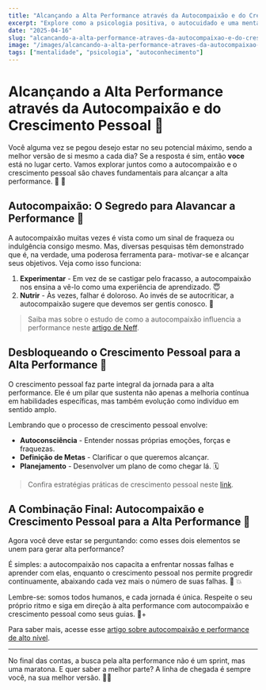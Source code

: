 ```yaml
---
title: "Alcançando a Alta Performance através da Autocompaixão e do Crescimento Pessoal"
excerpt: "Explore como a psicologia positiva, o autocuidado e uma mentalidade focada no crescimento podem levar você a novos patamares de produtividade e realização pessoal."
date: "2025-04-16"
slug: "alcancando-a-alta-performance-atraves-da-autocompaixao-e-do-crescimento-pessoal"
image: "/images/alcancando-a-alta-performance-atraves-da-autocompaixao-e-do-crescimento-pessoal.webp"
tags: ["mentalidade", "psicologia", "autoconhecimento"]
---
```


# Alcançando a Alta Performance através da Autocompaixão e do Crescimento Pessoal 🚀

Você alguma vez se pegou desejo estar no seu potencial máximo, sendo a melhor versão de si mesmo a cada dia? Se a resposta é sim, então **voce** está no lugar certo. Vamos explorar juntos como a autocompaixão e o crescimento pessoal são chaves fundamentais para alcançar a alta performance. 👏 💖

## Autocompaixão: O Segredo para Alavancar a Performance 🤗

A autocompaixão muitas vezes é vista como um sinal de fraqueza ou indulgência consigo mesmo. Mas, diversas pesquisas têm demonstrado que é, na verdade, uma poderosa ferramenta para- motivar-se e alcançar seus objetivos. Veja como isso funciona: 

1. **Experimentar** - Em vez de se castigar pelo fracasso, a autocompaixão nos ensina a vê-lo como uma experiência de aprendizado. 😇
2. **Nutrir** - Às vezes, falhar é doloroso. Ao invés de se autocriticar, a autocompaixão sugere que devemos ser gentis conosco. 💞

> Saiba mas sobre o estudo de como a autocompaixão influencia a performance neste [artigo de Neff](http://self-compassion.org/wp-content/uploads/publications/depression.article.pdf).
  
## Desbloqueando o Crescimento Pessoal para a Alta Performance 💪
  
O crescimento pessoal faz parte integral da jornada para a alta performance. Ele é um pilar que sustenta não apenas a melhoria contínua em habilidades específicas, mas também evolução como indivíduo em sentido amplo.
  
Lembrando que o processo de crescimento pessoal envolve:
  
* **Autoconsciência** - Entender nossas próprias emoções, forças e fraquezas.
* **Definição de Metas** - Clarificar o que queremos alcançar.
* **Planejamento** - Desenvolver um plano de como chegar lá. 🗓️
  
> Confira estratégias práticas de crescimento pessoal neste [link](https://www.psychologytoday.com/us/blog/lifetime-connections/201805/personal-growth-can-be-painful-it-doesnt-have-be).
  
## A Combinação Final: Autocompaixão e Crescimento Pessoal para a Alta Performance 🥇
  
Agora você deve estar se perguntando: como esses dois elementos se unem para gerar alta performance?

É simples: a autocompaixão nos capacita a enfrentar nossas falhas e aprender com elas, enquanto o crescimento pessoal nos permite progredir continuamente, abaixando cada vez mais o número de suas falhas. 👊 💥

Lembre-se: somos todos humanos, e cada jornada é única. Respeite o seu próprio ritmo e siga em direção à alta performance com autocompaixão e crescimento pessoal como seus guias. 🌈+ 

Para saber mais, acesse esse [artigo sobre autocompaixão e performance de alto nível](https://www.forbes.com/sites/carleysime/2019/03/27/why-self-compassion-not-self-esteem-leads-to-success/#39c4f6e058da).

---

No final das contas, a busca pela alta performance não é um sprint, mas uma maratona. E quer saber a melhor parte? A linha de chegada é sempre você, na sua melhor versão. 🏅🎉
